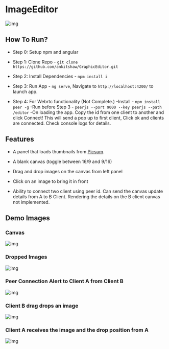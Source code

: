 # ImageEditor

![img](https://i.ibb.co/rcbjsbS/Screenshot-2020-09-24-at-1-55-14-AM.png)

## How To Run?

- Step 0: Setup npm and angular 

- Step 1: Clone Repo - `git clone https://github.com/ankitshaw/GraphicEditor.git` 

- Step 2: Install Dependencies - `npm install i` 

- Step 3: Run App - `ng serve`, Navigate to `http://localhost:4200/` to launch app.

- Step 4: For Webrtc functionality (Not Complete.) 
        -Install - `npm install peer -g` 
        -Run before Step 3 - `peerjs --port 9000 --key peerjs --path /editor` 
        -On loading the app. Copy the id from one client to another and click Connect! This will send a pop up to first client, Click ok and clients are connected. Check console logs for details.
        

## Features

- A panel that loads thumbnails from [Picsum](https://picsum.photos/v2/list).

- A blank canvas (toggle between 16/9 and 9/16)

- Drag and drop images on the canvas from left panel

- Click on an image to bring it in front

- Ability to connect two client using peer id. Can send the canvas update details from A to B Client. Rendering the details on the B client canvas not implemented.


## Demo Images
### Canvas
![img](https://i.ibb.co/pykYcHy/Screenshot-2020-09-24-at-1-50-02-AM.png)

### Dropped Images
![img](https://i.ibb.co/rcbjsbS/Screenshot-2020-09-24-at-1-55-14-AM.png)

### Peer Connection Alert to Client A from Client B
![img](https://i.ibb.co/pLMdPdG/Screenshot-2020-09-24-at-1-56-29-AM.png)

### Client B drag drops an image
![img](https://i.ibb.co/f0TddYT/Screenshot-2020-09-24-at-1-57-52-AM.png)

### Client A receives the image and the drop position from A
![img](https://i.ibb.co/2dhZNj3/Screenshot-2020-09-24-at-1-58-12-AM.png)
